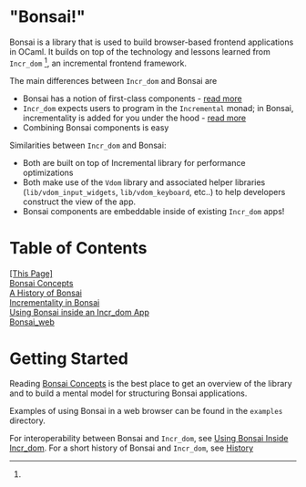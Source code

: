 "Bonsai!"
=========

Bonsai is a library that is used to build browser-based frontend applications
in OCaml.  It builds on top of the technology and lessons learned from
`Incr_dom` [^incr_dom], an incremental frontend framework.

The main differences between `Incr_dom` and Bonsai are

- Bonsai has a notion of first-class components -
  [read more](./docs/concepts.md)
- `Incr_dom` expects users to program in the `Incremental` monad; in Bonsai,
  incrementality is added for you under the hood -
  [read more](./docs/incrementality.md)
- Combining Bonsai components is easy


Similarities between `Incr_dom` and Bonsai:

- Both are built on top of Incremental library for performance optimizations
- Both make use of the `Vdom` library and associated helper libraries
  (`lib/vdom_input_widgets`, `lib/vdom_keyboard`, etc..) to help developers
  construct the view of the app.
- Bonsai components are embeddable inside of existing `Incr_dom` apps!

# Table of Contents

<!-- This table-of-contents is very dependent on the exact whitespace present.
Pandoc really wants to stick paragraph <p> nodes any time that there's even a trace of
whitespace inbetween these html nodes... -->
<div class="toc_node"> <a href="./README.md"> [This Page] </a>
<div class="toc_node"> <a href="./docs/concepts.md"> Bonsai Concepts </a></div>
<div class="toc_node"> <a href="./docs/history.md"> A History of Bonsai </a></div>
<div class="toc_node"> <a href="./docs/incrementality.md"> Incrementality in Bonsai </a></div>
<div class="toc_node"> <a href="./docs/inside_incr_dom.md"> Using Bonsai inside an Incr_dom App </a></div>
<div class="toc_node"> <a href="./docs/bonsai_web.md"> Bonsai_web </a></div>
</div>
</div>

# Getting Started

Reading [Bonsai Concepts](./docs/concepts.md) is the best place to get an
overview of the library and to build a mental model for structuring Bonsai
applications.

Examples of using Bonsai in a web browser can be found in the
`examples` directory.

[^incr_dom]:
  For interoperability between Bonsai and `Incr_dom`, see [Using Bonsai Inside
  Incr_dom](./docs/inside_incr_dom.md).
  For a short history of Bonsai and `Incr_dom`, see [History](./docs/history.md)
